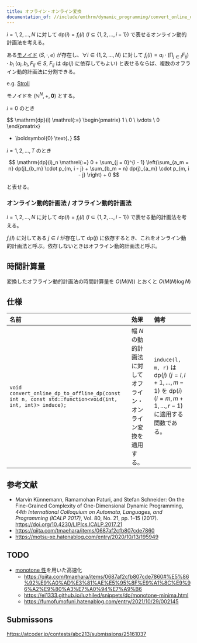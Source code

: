 ```yaml
---
title: オフライン・オンライン変換
documentation_of: //include/emthrm/dynamic_programming/convert_online_dp_to_offline_dp.hpp
---
```


$i = 1, 2, \ldots, N$ に対して $\mathrm{dp}(i) = f_i(I)$ ($I \subseteq \lbrace 1, 2, \ldots, i - 1 \rbrace$) で表せるオンライン動的計画法を考える。

ある[モノイド](../../.verify-helper/docs/static/algebraic_structure.md) $(S, \cdot, e)$ が存在し、$\forall i \in \lbrace 1, 2, \ldots, N \rbrace$ に対して $f_i(I) = a_i \cdot (\prod_{j \in I} F_{ij}) \cdot b_i$ ($a_i, b_i, F_{ij} \in S,\ F_{ij} \text{ は } \mathrm{dp}(j) \text{ に依存してもよい}$) と表せるならば、複数のオフライン動的計画法に分割できる。

e.g. [Stroll](https://atcoder.jp/contests/abc213/submissions/25161037)

モノイドを $(\mathbb{N}^N, +, \boldsymbol{0})$ とする。

$i = 0$ のとき

$$
  \mathrm{dp}(i) \mathrel{:=}
  \begin{pmatrix}
    1 \\
    0 \\
    \vdots \\
    0
  \end{pmatrix}
  + \boldsymbol{0} \text{、}
$$

$i = 1, 2, \ldots, T$ のとき

$$
  \mathrm{dp}(i)_n \mathrel{:=} 0 + \sum_{j = 0}^{i - 1} \left(\sum_{a_m = n} dp(j)_{b_m} \cdot p_{m, i - j} + \sum_{b_m = n} dp(j)_{a_m} \cdot p_{m, i - j} \right) + 0
$$

と表せる。


### オンライン動的計画法 / オフライン動的計画法

$i = 1, 2, \ldots, N$ に対して $\mathrm{dp}(i) = f_i(I)$ ($I \subseteq \lbrace 1, 2, \ldots, i - 1 \rbrace$) で表せる動的計画法を考える。

$f_i(I)$ に対してある $j \in I$ が存在して $\mathrm{dp}(j)$ に依存するとき、これをオンライン動的計画法と呼ぶ。依存しないときはオフライン動的計画法と呼ぶ。


## 時間計算量

変換したオフライン動的計画法の時間計算量を $O(M(N))$ とおくと $O(M(N)\log{N})$


## 仕様

|名前|効果|備考|
|:--|:--|:--|
|`void convert_online_dp_to_offline_dp(const int n, const std::function<void(int, int, int)> induce);`|幅 $N$ の動的計画法に対してオフライン・オンライン変換を適用する。|`induce(l, m, r)` は $\mathrm{dp}(j)$ ($j = l, l + 1, \ldots, m - 1$) を $\mathrm{dp}(i)$ ($i = m, m + 1, \ldots, r - 1$) に適用する関数である。|


## 参考文献

- Marvin Künnemann, Ramamohan Paturi, and Stefan Schneider: On the Fine-Grained Complexity of One-Dimensional Dynamic Programming, *44th International Colloquium on Automata, Languages, and Programming (ICALP 2017)*, Vol. 80, No. 21, pp. 1–15 (2017). https://doi.org/10.4230/LIPIcs.ICALP.2017.21
- https://qiita.com/tmaehara/items/0687af2cfb807cde7860
- https://motsu-xe.hatenablog.com/entry/2020/10/13/195949


## TODO

- [monotone 性](./knuth_yao_speedup.md)を用いた高速化
  - https://qiita.com/tmaehara/items/0687af2cfb807cde7860#%E5%86%92%E9%A0%AD%E3%81%AE%E5%95%8F%E9%A1%8C%E9%96%A2%E9%80%A3%E7%A0%94%E7%A9%B6
  - https://ei1333.github.io/luzhiled/snippets/dp/monotone-minima.html
  - https://fumofumofuni.hatenablog.com/entry/2021/10/29/002145


## Submissons

https://atcoder.jp/contests/abc213/submissions/25161037
